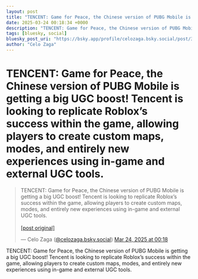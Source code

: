 ```yaml
---
layout: post
title: "TENCENT: Game for Peace, the Chinese version of PUBG Mobile is getting a big UGC boost! Tencent is looking to replicate Roblox’s success within the game, allowing players to create custom maps, modes, and entirely new experiences using in-game and external UGC tools."
date: 2025-03-24 00:18:34 +0000
description: "TENCENT: Game for Peace, the Chinese version of PUBG Mobile is getting a big UGC boost! Tencent is looking to replicate Roblox’s success within the game..."
tags: [bluesky, social]
bluesky_post_uri: "https://bsky.app/profile/celozaga.bsky.social/post/3ll3i7m3tbk2h"
author: "Celo Zaga"
---
```


<h1 class="bluesky-post-title">TENCENT: Game for Peace, the Chinese version of PUBG Mobile is getting a big UGC boost! Tencent is looking to replicate Roblox’s success within the game, allowing players to create custom maps, modes, and entirely new experiences using in-game and external UGC tools.</h1>


<blockquote class="bluesky-embed" data-bluesky-uri="at://did:plc:lmh6rennptq77inaztnovw4b/app.bsky.feed.post/3ll3i7m3tbk2h" data-bluesky-embed-color-mode="system">
<p lang="">TENCENT: Game for Peace, the Chinese version of PUBG Mobile is getting a big UGC boost! Tencent is looking to replicate Roblox’s success within the game, allowing players to create custom maps, modes, and entirely new experiences using in-game and external UGC tools.<br><br><a href="https://bsky.app/profile/celozaga.bsky.social/post/3ll3i7m3tbk2h">[post original]</a></p>
&mdash; Celo Zaga (<a href="https://bsky.app/profile/did:plc:lmh6rennptq77inaztnovw4b">@celozaga.bsky.social</a>) <a href="https://bsky.app/profile/celozaga.bsky.social/post/3ll3i7m3tbk2h">Mar 24, 2025 at 00:18</a>
</blockquote>
<script async src="https://embed.bsky.app/static/embed.js" charset="utf-8"></script>


<p class="bluesky-post-description">TENCENT: Game for Peace, the Chinese version of PUBG Mobile is getting a big UGC boost! Tencent is looking to replicate Roblox’s success within the game, allowing players to create custom maps, modes, and entirely new experiences using in-game and external UGC tools.</p>
